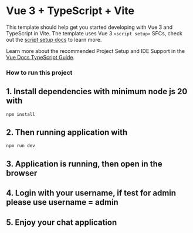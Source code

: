 # Vue 3 + TypeScript + Vite

This template should help get you started developing with Vue 3 and TypeScript in Vite. The template uses Vue 3 `<script setup>` SFCs, check out the [script setup docs](https://v3.vuejs.org/api/sfc-script-setup.html#sfc-script-setup) to learn more.

Learn more about the recommended Project Setup and IDE Support in the [Vue Docs TypeScript Guide](https://vuejs.org/guide/typescript/overview.html#project-setup).

### How to run this project

## 1. Install dependencies with minimum node js 20 with 
```
npm install
```
## 2. Then running application with 
```
npm run dev
```
## 3. Application is running, then open in the browser
## 4. Login with your username, if test for admin please use username = admin 
## 5. Enjoy your chat application

